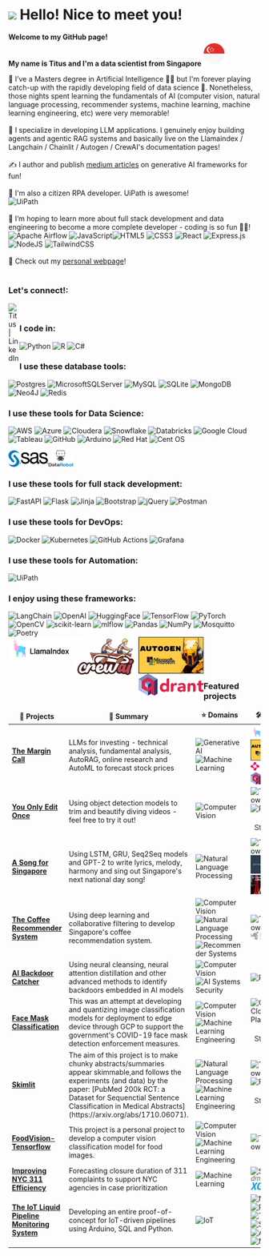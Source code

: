 <h1><img src="https://emojis.slackmojis.com/emojis/images/1531849430/4246/blob-sunglasses.gif?1531849430" width="30"/> Hello! Nice to meet you!</h1>


<p><b> Welcome to my GitHub page! </br> My name is Titus and I'm a data scientist from  Singapore<img src="./Pictures/singapore.png" width="50"/></b>

🏫 I’ve a Masters degree in Artificial Intelligence 👨‍🎓 but I'm forever playing catch-up with the rapidly developing field of data science 🤣. Nonetheless, those nights spent learning the fundamentals of AI (computer vision, natural language processing, recommender systems, machine learning, machine learning engineering, etc) were very memorable!<br><br>
🤖  I specialize in developing LLM applications. I genuinely enjoy building agents and agentic RAG systems and basically live on the Llamaindex / Langchain / Chainlit / Autogen / CrewAI's documentation pages!<br><br>
✍️  I author and publish [medium articles](https://medium.com/@tituslhy) on generative AI frameworks for fun! <br><br>
🦾  I'm also a citizen RPA developer. UiPath is awesome! <br> ![UiPath](https://img.shields.io/badge/UiPath-FA4616?style=for-the-badge&logo=UiPath&logoColor=white)<br><br>
🌱 I’m hoping to learn more about full stack development and data engineering to become a more complete developer - coding is so fun 👨‍💻! ![Apache Airflow](https://img.shields.io/badge/Apache%20Airflow-017CEE?style=for-the-badge&logo=Apache%20Airflow&logoColor=white) ![JavaScript](https://img.shields.io/badge/javascript-%23323330.svg?style=for-the-badge&logo=javascript&logoColor=%23F7DF1E)![HTML5](https://img.shields.io/badge/html5-%23E34F26.svg?style=for-the-badge&logo=html5&logoColor=white)
![CSS3](https://img.shields.io/badge/css3-%231572B6.svg?style=for-the-badge&logo=css3&logoColor=white) ![React](https://img.shields.io/badge/react-%2320232a.svg?style=for-the-badge&logo=react&logoColor=%2361DAFB) ![Express.js](https://img.shields.io/badge/express.js-%23404d59.svg?style=for-the-badge&logo=express&logoColor=%2361DAFB) ![NodeJS](https://img.shields.io/badge/node.js-6DA55F?style=for-the-badge&logo=node.js&logoColor=white) ![TailwindCSS](https://img.shields.io/badge/tailwindcss-%2338B2AC.svg?style=for-the-badge&logo=tailwind-css&logoColor=white)<br><br>
🚀 Check out my [personal webpage](https://tituslim.onrender.com/)! <br><br>

### Let's connect!:
[<img align="left" alt="Titus | LinkedIn" width="22px" src="https://cdn.jsdelivr.net/npm/simple-icons@v3/icons/linkedin.svg" />][linkedin]
<br>

### I code in:
![Python](https://img.shields.io/badge/python-3670A0?style=for-the-badge&logo=python&logoColor=ffdd54)
![R](https://img.shields.io/badge/r-%23276DC3.svg?style=for-the-badge&logo=r&logoColor=white)
![C#](https://img.shields.io/badge/c%23-%23239120.svg?style=for-the-badge&logo=c-sharp&logoColor=white)
<br>

### I use these database tools:
![Postgres](https://img.shields.io/badge/postgres-%23316192.svg?style=for-the-badge&logo=postgresql&logoColor=white)
![MicrosoftSQLServer](https://img.shields.io/badge/Microsoft%20SQL%20Server-CC2927?style=for-the-badge&logo=microsoft%20sql%20server&logoColor=white)
![MySQL](https://img.shields.io/badge/mysql-%2300f.svg?style=for-the-badge&logo=mysql&logoColor=white)
![SQLite](https://img.shields.io/badge/sqlite-%2307405e.svg?style=for-the-badge&logo=sqlite&logoColor=white)
![MongoDB](https://img.shields.io/badge/MongoDB-%234ea94b.svg?style=for-the-badge&logo=mongodb&logoColor=white)
![Neo4J](https://img.shields.io/badge/Neo4j-008CC1?style=for-the-badge&logo=neo4j&logoColor=white)
![Redis](https://img.shields.io/badge/redis-%23DD0031.svg?style=for-the-badge&logo=redis&logoColor=white)
<br>

### I use these tools for Data Science:
![AWS](https://img.shields.io/badge/AWS-%23FF9900.svg?style=for-the-badge&logo=amazon-aws&logoColor=white)
![Azure](https://img.shields.io/badge/azure-%230072C6.svg?style=for-the-badge&logo=microsoftazure&logoColor=white)
![Cloudera](https://img.shields.io/badge/Cloudera-F96702?style=for-the-badge&logo=cloudera&logoColor=white)
![Snowflake](https://img.shields.io/badge/Snowflake-29B5E8?style=for-the-badge&logo=snowflake&logoColor=white)
![Databricks](https://img.shields.io/badge/Databricks-FF3621?style=for-the-badge&logo=Databricks&logoColor=white)
![Google Cloud](https://img.shields.io/badge/GoogleCloud-%234285F4.svg?style=for-the-badge&logo=google-cloud&logoColor=white)
![Tableau](https://img.shields.io/badge/Tableau-E97627?style=for-the-badge&logo=Tableau&logoColor=white)
![GitHub](https://img.shields.io/badge/github-%23121011.svg?style=for-the-badge&logo=github&logoColor=white)
![Arduino](https://img.shields.io/badge/-Arduino-00979D?style=for-the-badge&logo=Arduino&logoColor=white)
![Red Hat](https://img.shields.io/badge/Red%20Hat-EE0000?style=for-the-badge&logo=redhat&logoColor=white)
![Cent OS](https://img.shields.io/badge/cent%20os-002260?style=for-the-badge&logo=centos&logoColor=F0F0F0)
<br>

<img align="left" title="SAS" width="80x" src="./Pictures/sas.svg" />
<img align="left" title="DataRobot" width="50px" src="./Pictures/datarobot.png" />
<br><br>

### I use these tools for full stack development:
![FastAPI](https://img.shields.io/badge/FastAPI-005571?style=for-the-badge&logo=fastapi)
![Flask](https://img.shields.io/badge/flask-%23000.svg?style=for-the-badge&logo=flask&logoColor=white)
![Jinja](https://img.shields.io/badge/jinja-white.svg?style=for-the-badge&logo=jinja&logoColor=black)
![Bootstrap](https://img.shields.io/badge/bootstrap-%238511FA.svg?style=for-the-badge&logo=bootstrap&logoColor=white)
![jQuery](https://img.shields.io/badge/jquery-%230769AD.svg?style=for-the-badge&logo=jquery&logoColor=white)
![Postman](https://img.shields.io/badge/Postman-FF6C37?style=for-the-badge&logo=postman&logoColor=white)

### I use these tools for DevOps:
![Docker](https://img.shields.io/badge/docker-%230db7ed.svg?style=for-the-badge&logo=docker&logoColor=white)
![Kubernetes](https://img.shields.io/badge/kubernetes-%23326ce5.svg?style=for-the-badge&logo=kubernetes&logoColor=white)
![GitHub Actions](https://img.shields.io/badge/github%20actions-%232671E5.svg?style=for-the-badge&logo=githubactions&logoColor=white)
![Grafana](https://img.shields.io/badge/grafana-%23F46800.svg?style=for-the-badge&logo=grafana&logoColor=white)

### I use these tools for Automation:
![UiPath](https://img.shields.io/badge/UiPath-FA4616?style=for-the-badge&logo=UiPath&logoColor=white)

### I enjoy using these frameworks:
![LangChain](https://img.shields.io/badge/LangChain-beb4fd?style=for-the-badge&logo=langchain&logoColor=black)
![OpenAI](https://img.shields.io/badge/OpenAI-412991?style=for-the-badge&logo=openai&logoColor=black)
![HuggingFace](https://img.shields.io/badge/HuggingFace-yellow?style=for-the-badge&logo=huggingface&logoColor=white)
![TensorFlow](https://img.shields.io/badge/TensorFlow-%23FF6F00.svg?style=for-the-badge&logo=TensorFlow&logoColor=white)
![PyTorch](https://img.shields.io/badge/PyTorch-%23EE4C2C.svg?style=for-the-badge&logo=PyTorch&logoColor=white)
![OpenCV](https://img.shields.io/badge/opencv-%23white.svg?style=for-the-badge&logo=opencv&logoColor=white)
![scikit-learn](https://img.shields.io/badge/scikit--learn-%23F7931E.svg?style=for-the-badge&logo=scikit-learn&logoColor=white)
![mlflow](https://img.shields.io/badge/mlflow-%23d9ead3.svg?style=for-the-badge&logo=numpy&logoColor=blue)
![Pandas](https://img.shields.io/badge/pandas-%23150458.svg?style=for-the-badge&logo=pandas&logoColor=white)
![NumPy](https://img.shields.io/badge/numpy-%23013243.svg?style=for-the-badge&logo=numpy&logoColor=white)
![Mosquitto](https://img.shields.io/badge/mosquitto-%233C5280.svg?style=for-the-badge&logo=eclipsemosquitto&logoColor=white)
![Poetry](https://img.shields.io/badge/Poetry-%233B82F6.svg?style=for-the-badge&logo=poetry&logoColor=0B3D8D)
<br>
<img align="left" title="LlamaIndex" width="130px" src="./Pictures/llamaindex.png" />
<img align="left" title="crewAI" width="130px" src="./Pictures/crew.png" />
<img align="left" title="Autogen" width="130px" src="./Pictures/autogen.png" />
<img align="left" title="Qdrant" width="130px" src="./Pictures/qdrant.svg" />

<br><br><br>
### <h3>Featured projects</h3>
<table>
  <thead align="center">
    <tr border: none;>
      <td><b>🎁 Projects</b></td>
      <td><b>📝 Summary</b></td>
      <td><b>⭐ Domains</b></td>
      <td><b>🛠️ Tools</b></td>
    </tr>
  </thead>
  <tbody>
    <tr>
      <td><a href="https://github.com/tituslhy/TheMarginCall"><b>The Margin Call</b></a></td>
      <td>LLMs for investing - technical analysis, fundamental analysis, AutoRAG, online research and AutoML to forecast stock prices
      </td>
      <td>
        <img alt="Generative AI" src="https://img.shields.io/badge/AI-Generative%20AI-FFD017"/>
        <img alt="Machine Learning" src="https://img.shields.io/badge/ML-Machine%20Learning-green"/>
      </td>
      <td style="text-align: left;">
        <img title="LlamaIndex" width="130px" src="./Pictures/llamaindex.png" />
        <img title="Autogen" width="130px" src="./Pictures/autogen.png" />
        <img src="./Pictures/chainlit.svg" alt="Icon">
        <img align="left" title="Qdrant" width="130px" src="./Pictures/qdrant.svg" />
      </td>
    </tr>
    <tr>
      <td><a href="https://github.com/teyang-lau/you-only-edit-once"><b>You Only Edit Once</b></a></td>
      <td>Using object detection models to trim and beautify diving videos - feel free to try it out!
      </td>
      <td><img alt="Computer Vision" src="https://img.shields.io/badge/AI-Computer%20Vision-blue"/></td>
      <td style="text-align: left;">
        <img alt="Tensorflow" src="https://img.shields.io/badge/TensorFlow-%23FF6F00.svg?style=for-the-badge&logo=TensorFlow&logoColor=white"/>
        <img alt="PyTorch" src="https://img.shields.io/badge/PyTorch-%23EE4C2C.svg?style=for-the-badge&logo=PyTorch&logoColor=white"/>
        <img title="Streamlit" width="100px" src="./Pictures/Streamlit.png" /></td>
      </td>
    </tr>
    <tr>
      <td><a href="https://github.com/quekhyg/NLP-Lyric-Generator"><b>A Song for Singapore</b></a></td>
      <td>Using LSTM, GRU, Seq2Seq models and GPT-2 to write lyrics, melody, harmony and sing out Singapore's next national day song!</td>
      <td><img alt="Natural Language Processing" src="https://img.shields.io/badge/AI-Natural%20Language%20Processing-blue"/></td>
      <td>
        <img alt="Tensorflow" src="https://img.shields.io/badge/TensorFlow-%23FF6F00.svg?style=for-the-badge&logo=TensorFlow&logoColor=white"/>
        <img alt="AITextGen" width="200px" src="./Pictures/aitextgen.png" />
        <img alt="JukeBox" width="200px" src="./Pictures/jukebox.png" />
      </td>
    </tr>
    <tr>
      <td><a href="https://github.com/teyang-lau/coffee-joint-rec-sys"><b>The Coffee Recommender System</b></a></td>
      <td>Using deep learning and collaborative filtering to develop Singapore's coffee recommendation system.</td>
      <td><img alt="Computer Vision" src="https://img.shields.io/badge/AI-Computer%20Vision-blue"/>
      <img alt="Natural Language Processing" src="https://img.shields.io/badge/AI-Natural%20Language%20Processing-blue"/>
      <img alt="Recommender Systems" src="https://img.shields.io/badge/AI-Recommender%20Systems-blue"/></td>
      <td style="text-align: left;">
        <img alt="Tensorflow" src="https://img.shields.io/badge/TensorFlow-%23FF6F00.svg?style=for-the-badge&logo=TensorFlow&logoColor=white"/>
        <img title="Networkx" width="150px" src="./Pictures/networkx.svg" />
      </td>
    </tr>
    <tr>
      <td><a href="https://github.com/spencerkmarley/cs612-ai-sys-eval-project"><b>AI Backdoor Catcher</b></a></td>
      <td>Using neural cleansing, neural attention distillation and other advanced methods to identify backdoors embedded in AI models</td>
      <td><img alt="Computer Vision" src="https://img.shields.io/badge/AI-Computer%20Vision-blue"/>
      <img alt="AI Systems Security" src="https://img.shields.io/badge/AI-AI%20Systems%20Security-blue"/></td>
      <td><img alt="PyTorch" src="https://img.shields.io/badge/PyTorch-%23EE4C2C.svg?style=for-the-badge&logo=PyTorch&logoColor=white"/></td>
    </tr>
    <tr>
      <td><a href="https://github.com/tituslhy/Face-mask-classification"><b>Face Mask Classification</b></a></td>
      <td>This was an attempt at developing and quantizing image classification models for deployment to edge device through GCP to support the government's COVID-19 face mask detection enforcement measures. </td>
      <td><img alt="Computer Vision" src="https://img.shields.io/badge/AI-Computer%20Vision-blue"/>
      <img alt="Machine Learning Engineering" src="https://img.shields.io/badge/ML-ML%20Engineering-green"/></td>
      <td style="text-align: left;">
        <img alt="Google Cloud Platform" src="https://img.shields.io/badge/GoogleCloud-%234285F4.svg?style=for-the-badge&logo=google-cloud&logoColor=white"/>
        <img title="Streamlit" width="100px" src="./Pictures/Streamlit.png" />
      </td>
    </tr>
    <tr>
      <td><a href="https://github.com/tituslhy/Skimlit"><b>Skimlit</b></a></td>
      <td>The aim of this project is to make chunky abstracts/summaries appear skimmable,and follows the experiments (and data) by the paper: [PubMed 200k RCT: a Dataset for Sequenctial Sentence Classification in Medical Abstracts](https://arxiv.org/abs/1710.06071). </td>
      <td><img alt="Natural Language Processing" src="https://img.shields.io/badge/AI-Natural%20Language%20Processing-blue"/>
      <img alt="Machine Learning Engineering" src="https://img.shields.io/badge/ML-ML%20Engineering-green"/></td>
      <td style="text-align: left;">
        <img alt="Tensorflow" src="https://img.shields.io/badge/TensorFlow-%23FF6F00.svg?style=for-the-badge&logo=TensorFlow&logoColor=white"/>
        <img alt="FastAPI" src="https://img.shields.io/badge/FastAPI-005571?style=for-the-badge&logo=fastapi"/>
        <img title="Streamlit" width="100px" src="./Pictures/Streamlit.png" />
      </td>
    </tr>
    <tr>
      <td><a href="https://github.com/tituslhy/FoodVision-Tensorflow"><b>FoodVision-Tensorflow</b></a></td>
      <td>This project is a personal project to develop a computer vision classification model for food images. </td>
      <td><img alt="Computer Vision" src="https://img.shields.io/badge/AI-Computer%20Vision-blue"/>
      <img alt="Machine Learning Engineering" src="https://img.shields.io/badge/ML-ML%20Engineering-green"/></td>
      <td>
      <img alt="Tensorflow" src="https://img.shields.io/badge/TensorFlow-%23FF6F00.svg?style=for-the-badge&logo=TensorFlow&logoColor=white"/>
      </td>
    </tr>
    <tr>
      <td><a href="https://github.com/vannarath-poeu/aml-project"><b>Improving NYC 311 Efficiency</b></a></td>
      <td>Forecasting closure duration of 311 complaints to support NYC agencies in case prioritization</td>
      <td><img alt="Machine Learning" src="https://img.shields.io/badge/ML-Machine%20Learning-green"/></td>
      <td style="text-align: left;">
        <img alt="SKLearn" src="https://img.shields.io/badge/scikit--learn-%23F7931E.svg?style=for-the-badge&logo=scikit-learn&logoColor=white"/>
        <img title="XGBoost" width="100px" src="./Pictures/xgboost.png" />
      </td>
    </tr>
    <tr>
      <td><a href="https://medium.com/@yenjoon.tan.2020/the-iot-liquid-pipeline-monitoring-system-2c6e66d75b9d"><b>The IoT Liquid Pipeline Monitoring System</b></a></td>
      <td>Developing an entire proof-of-concept for IoT-driven pipelines using Arduino, SQL and Python.</td>
      <td><img alt="IoT" src="https://img.shields.io/badge/IoT-Sensors-yellowgreen"/></td>
      <td><img alt="MQTT" src="https://img.shields.io/badge/mosquitto-%233C5280.svg?style=for-the-badge&logo=eclipsemosquitto&logoColor=white"/>
        <img alt="Python" src="https://img.shields.io/badge/python-3670A0?style=for-the-badge&logo=python&logoColor=ffdd54"/>
        <img alt="Tableau" src="https://img.shields.io/badge/Tableau-E97627?style=for-the-badge&logo=Tableau&logoColor=white"/>
        <img alt="SQL" src="https://img.shields.io/badge/PostgreSQL-316192?style=for-the-badge&logo=postgresql&logoColor=white"/>
        <img alt="Arduino" src="https://img.shields.io/badge/-Arduino-00979D?style=for-the-badge&logo=Arduino&logoColor=white"/>
        <img alt="Medium" src = "https://img.shields.io/badge/Medium-12100E?style=for-the-badge&logo=medium&logoColor=white"/>
    </tr>
    
    
[linkedin]: https://www.linkedin.com/in/titus-lim-hsien-yong/

